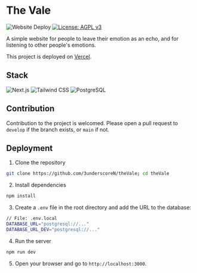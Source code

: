 # The Vale
![Website Deploy](https://deploy-badge.vercel.app/?url=https://thevale.top&name=Vercel)
[![License: AGPL v3](https://img.shields.io/badge/License-AGPL_v3-blue.svg)](https://www.gnu.org/licenses/agpl-3.0)

A simple website for people to leave their emotion as an echo, and for listening to other people's emotions.

This project is deployed on [Vercel](https://thevale.top).

## Stack

![Next.js](https://img.shields.io/badge/next%20js-000000?style=for-the-badge&logo=nextdotjs&logoColor=white)
![Tailwind CSS](https://img.shields.io/badge/tailwind%20css-06B6D4?style=for-the-badge&logo=tailwind-css&logoColor=white)
![PostgreSQL](https://img.shields.io/badge/postgresql-4169E1?style=for-the-badge&logo=postgresql&logoColor=white)

## Contribution
Contribution to the project is welcomed. Please open a pull request to `develop` if the branch exists, or `main` if not. 

## Deployment
1. Clone the repository
```bash
git clone https://github.com/3underscoreN/theVale; cd theVale
```
2. Install dependencies
```bash
npm install
```
3. Create a `.env` file in the root directory and add the URL to the database:
```bash
// File: .env.local
DATABASE_URL="postgresql://..."
DATABASE_URL_DEV="postgresql://..."
```
4. Run the server
```bash
npm run dev
```
5. Open your browser and go to `http://localhost:3000`.
